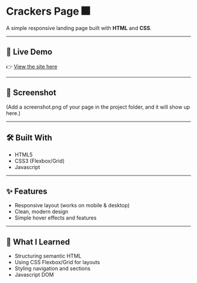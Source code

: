 # Crackers Page 🎆

A simple responsive landing page built with **HTML** and **CSS**.

---

## 🚀 Live Demo
👉 [View the site here](https://abishekkkumar.github.io/crackers-page/)

---

## 📸 Screenshot
(Add a screenshot.png of your page in the project folder, and it will show up here.)

---

## 🛠️ Built With
- HTML5  
- CSS3 (Flexbox/Grid)
- Javascript

---

## ✨ Features
- Responsive layout (works on mobile & desktop)  
- Clean, modern design  
- Simple hover effects  and features

---

## 🎯 What I Learned
- Structuring semantic HTML  
- Using CSS Flexbox/Grid for layouts  
- Styling navigation and sections
- Javascript DOM

